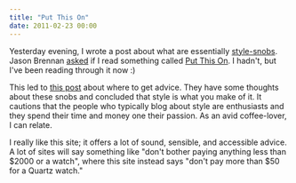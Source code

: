 ```yaml
---
title: "Put This On"
date: 2011-02-23 00:00
---
```


<import><p>Yesterday evening, I wrote a post about what are essentially <a href="http://ashfurrow.com/index.php/2011/02/obsession-with-jfk/">style-snobs</a>. Jason Brennan <a href="http://nearthespeedoflight.com/article/ash_furrow_on_style">asked</a> if I read something called <a href="http://putthison.com/">Put This On</a>. I hadn't, but I've been reading through it now :)</p>
<p>This led to <a href="http://putthison.com/post/2108812491/q-and-answer-where-can-i-get-good-advice-on-mens">this post</a> about where to get advice. They have some thoughts about these snobs and concluded that style is what you make of it. It cautions that the people who typically blog about style are enthusiasts and they spend their time and money one their passion. As an avid coffee-lover, I can relate.</p>
<p>I really like this site; it offers a lot of sound, sensible, and accessible advice. A lot of sites will say something like "don't bother paying anything less than $2000 or a watch", where this site instead says "don't pay more than $50 for a Quartz watch."</p></import>

<!-- more -->

